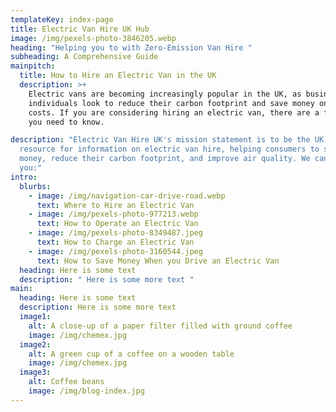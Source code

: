 ```yaml
---
templateKey: index-page
title: Electric Van Hire UK Hub
image: /img/pexels-photo-3846205.webp
heading: "Helping you to with Zero-Emission Van Hire "
subheading: A Comprehensive Guide
mainpitch:
  title: How to Hire an Electric Van in the UK
  description: >+
    Electric vans are becoming increasingly popular in the UK, as businesses and
    individuals look to reduce their carbon footprint and save money on fuel
    costs. If you are considering hiring an electric van, there are a few things
    you need to know.

description: "Electric Van Hire UK's mission statement is to be the UK's leading
  resource for information on electric van hire, helping consumers to save
  money, reduce their carbon footprint, and improve air quality. We can help
  you:"
intro:
  blurbs:
    - image: /img/navigation-car-drive-road.webp
      text: Where to Hire an Electric Van
    - image: /img/pexels-photo-977213.webp
      text: How to Operate an Electric Van
    - image: /img/pexels-photo-8349487.jpeg
      text: How to Charge an Electric Van
    - image: /img/pexels-photo-3160544.jpeg
      text: How to Save Money When you Drive an Electric Van
  heading: Here is some text
  description: " Here is some more text "
main:
  heading: Here is some text
  description: Here is some more text
  image1:
    alt: A close-up of a paper filter filled with ground coffee
    image: /img/chemex.jpg
  image2:
    alt: A green cup of a coffee on a wooden table
    image: /img/chemex.jpg
  image3:
    alt: Coffee beans
    image: /img/blog-index.jpg
---
```

